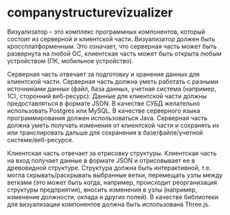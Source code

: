 # companystructurevizualizer
Визуализатор – это комплекс программных компонентов, который состоит из серверной и клиентской части. 
Визуализатор должен быть кроссплатформенным. Это означает, что серверная часть может быть развернута на любой ОС, клиентская часть может быть открыта любым устройством (ПК, мобильное устройство). 

Серверная часть отвечает за подготовку и хранение данных для клиентской части. Серверная часть должна уметь работать с разными источниками данных (файл, база данных, учетная система (например, 1С), сторонний веб-ресурс). Данные для клиентской части должны предоставляться в формате JSON. В качестве СУБД желательно использовать  Postgres или MySQL. В качестве серверного языка программирования должен использоваться Java. Серверная часть должна уметь получать изменения от клиентской части и сохранять их или транслировать дальше для сохранения в базе/файле/учетной системе/веб-ресурсе.

Клиентская часть отвечает за отрисовку структуры. Клиентская часть на вход получает данные в формате JSON и отрисовывает ее в древовидной структуре. Структура должна быть интерактивной, т.е. могла скрывать/раскрывать выбранные ветки, перемещать узлы между ветками (это может быть когда, например, происходит реорганизация структуры предприятия), вносить изменения в узлы (например, изменение должности, оклада и других полей). В качестве библиотеки для визуализации компонентов должна быть использована Three.js. 

